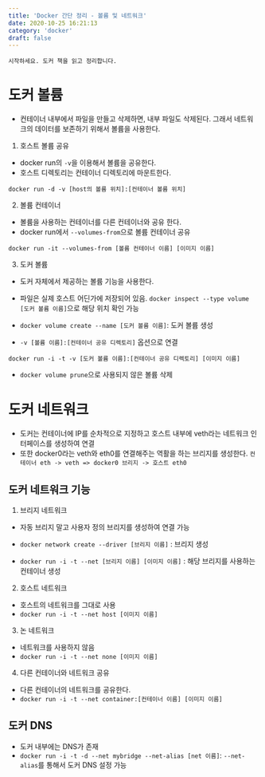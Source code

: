 ```yaml
---
title: 'Docker 간단 정리 - 볼륨 및 네트워크'
date: 2020-10-25 16:21:13
category: 'docker'
draft: false
---
```


```
시작하세요. 도커 책을 읽고 정리합니다.
```

# 도커 볼륨
- 컨테이너 내부에서 파일을 만들고 삭제하면, 내부 파일도 삭제된다. 그래서 네트워크의 데이터를 보존하기 위해서 볼륨을 사용한다.

1. 호스트 볼륨 공유
- docker run의 `-v`을 이용해서 볼륨을 공유한다.
- 호스트 디렉토리는 컨테이너 디렉토리에 마운트한다.
```
docker run -d -v [host의 볼륨 위치]:[컨테이너 볼륨 위치]
```

2. 볼륨 컨테이너 
- 볼륨을 사용하는 컨테이너를 다른 컨테이너와 공유 한다.
- docker run에서 `--volumes-from`으로 볼륨 컨테이너 공유

```
docker run -it --volumes-from [볼륨 컨테이너 이름] [이미지 이름]
```

3. 도커 볼륨
- 도커 자체에서 제공하는 볼륨 기능을 사용한다.
- 파일은 실제 호스트 어딘가에 저장되어 있음. `docker inspect --type volume [도커 볼륨 이름]`으로 해당 위치 확인 가능

- `docker volume create --name [도커 볼륨 이름]`: 도커 볼륨 생성

- `-v [볼륨 이름]:[컨테이너 공유 디렉토리]` 옵션으로 연결
```
docker run -i -t -v [도커 볼륨 이름]:[컨테이너 공유 디렉토리] [이미지 이름]
```

- `docker volume prune`으로 사용되지 않은 볼륨 삭제

# 도커 네트워크

- 도커는 컨테이너에 IP를 순차적으로 지정하고 호스트 내부에 veth라는 네트워크 인터페이스를 생성하여 연결
- 또한 docker0라는 veth와 eth0를 연결해주는 역활을 하는 브리지를 생성한다.
`컨테이너 eth -> veth => docker0 브리지 -> 호스트 eth0`

## 도커 네트워크 기능

1. 브리지 네트워크 
- 자동 브리지 말고 사용자 정의 브리지를 생성하여 연결 가능

- `docker network create --driver [브리지 이름]` : 브리지 생성
- `docker run -i -t --net [브리지 이름] [이미지 이름]` : 해당 브리지를 사용하는 컨테이너 생성

2. 호스트 네트워크
- 호스트의 네트워크를 그대로 사용
- `docker run -i -t --net host [이미지 이름]`

3. 논 네트워크
- 네트워크를 사용하지 않음
- `docker run -i -t --net none [이미지 이름]`

4. 다른 컨테이너와 네트워크 공유
- 다른 컨테이너의 네트워크를 공유한다.
- `docker run -i -t --net container:[컨테이너 이름] [이미지 이름]`

## 도커 DNS
- 도커 내부에는 DNS가 존재
- `docker run -i -t -d --net mybridge --net-alias [net 이름]`: `--net-alias`를 통해서 도커 DNS 설정 가능